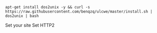 
    apt-get install dos2unix -y && curl -s https://raw.githubusercontent.com/benqzq/ulcwe/master/install.sh | dos2unix | bash

Set your site
Set HTTP2
